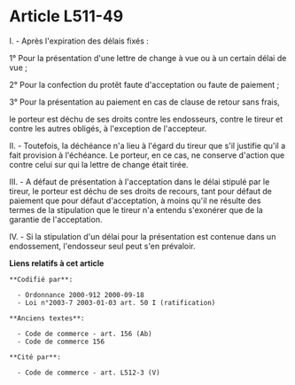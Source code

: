 # Article L511-49

I. - Après l'expiration des délais fixés :

1° Pour la présentation d'une lettre de change à vue ou à un certain délai de vue ;

2° Pour la confection du protêt faute d'acceptation ou faute de paiement ;

3° Pour la présentation au paiement en cas de clause de retour sans frais,

le porteur est déchu de ses droits contre les endosseurs, contre le tireur et contre les autres obligés, à l'exception de
l'accepteur.

II. - Toutefois, la déchéance n'a lieu à l'égard du tireur que s'il justifie qu'il a fait provision à l'échéance. Le porteur,
en ce cas, ne conserve d'action que contre celui sur qui la lettre de change était tirée.

III. - A défaut de présentation à l'acceptation dans le délai stipulé par le tireur, le porteur est déchu de ses droits de
recours, tant pour défaut de paiement que pour défaut d'acceptation, à moins qu'il ne résulte des termes de la stipulation
que le tireur n'a entendu s'exonérer que de la garantie de l'acceptation.

IV. - Si la stipulation d'un délai pour la présentation est contenue dans un endossement, l'endosseur seul peut s'en
prévaloir.

**Liens relatifs à cet article**

	**Codifié par**:

	  - Ordonnance 2000-912 2000-09-18
	  - Loi n°2003-7 2003-01-03 art. 50 I (ratification)

	**Anciens textes**:

	  - Code de commerce - art. 156 (Ab)
	  - Code de commerce 156

	**Cité par**:

	  - Code de commerce - art. L512-3 (V)
